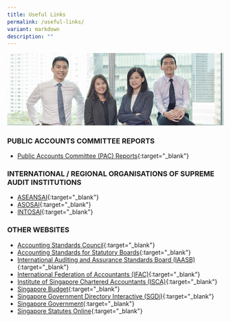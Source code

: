 ```yaml
---
title: Useful Links
permalink: /useful-links/
variant: markdown
description: ""
---
```

![](/images/UsefullinksBanner.jpg)

### PUBLIC ACCOUNTS COMMITTEE REPORTS
* [Public Accounts Committee (PAC) Reports](https://sprs.parl.gov.sg/selectcommittee/#/home){:target="_blank"}

### INTERNATIONAL / REGIONAL ORGANISATIONS OF SUPREME AUDIT INSTITUTIONS
- [ASEANSAI](https://www.aseansai.org/){:target="_blank"}
- [ASOSAI](https://asosai.org/asosai/){:target="_blank"}
- [INTOSAI](https://www.intosai.org/){:target="_blank"}

### OTHER WEBSITES
- [Accounting Standards Council](https://www.asc.gov.sg/){:target="_blank"}
- [Accounting Standards for Statutory Boards](https://www.assb.gov.sg/){:target="_blank"}
- [International Auditing and Assurance Standards Board (IAASB)](https://www.iaasb.org/about-iaasb){:target="_blank"}
- [International Federation of Accountants (IFAC)](https://www.ifac.org/){:target="_blank"}
- [Institute of Singapore Chartered Accountants (ISCA)](https://www.isca.org.sg/){:target="_blank"}
- [Singapore Budget](https://www.mof.gov.sg/singaporebudget){:target="_blank"}
- [Singapore Government Directory Interactive (SGDi)](https://www.sgdi.gov.sg/ministries){:target="_blank"}
- [Singapore Government](https://www.gov.sg){:target="_blank"}
- [Singapore Statutes Online](https://sso.agc.gov.sg/){:target="_blank"}